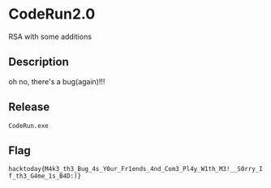 # CodeRun2.0
RSA with some additions
## Description
oh no, there's a bug(again)!!!

## Release
`CodeRun.exe`

## Flag
`hacktoday{M4k3_th3_Bug_4s_Y0ur_Fr1ends_4nd_Com3_Pl4y_W1th_M3!__S0rry_If_th3_G4me_1s_B4D:)}`